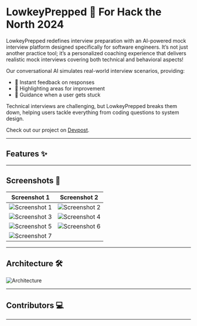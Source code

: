 # LowkeyPrepped 🚀 For Hack the North 2024

LowkeyPrepped redefines interview preparation with an AI-powered mock interview platform designed specifically for software engineers. It’s not just another practice tool; it’s a personalized coaching experience that delivers realistic mock interviews covering both technical and behavioral aspects!

Our conversational AI simulates real-world interview scenarios, providing:
- 💬 Instant feedback on responses
- 🎯 Highlighting areas for improvement
- 🤖 Guidance when a user gets stuck

Technical interviews are challenging, but LowkeyPrepped breaks them down, helping users tackle everything from coding questions to system design.

Check out our project on [Devpost](https://devpost.com/software/lowkeyprepped).

---

## Features ✨
<!-- Add your features here -->

---

## Screenshots 📸

| Screenshot 1 | Screenshot 2 |
|--------------|--------------|
| ![Screenshot 1](images/screenshot-1.png) | ![Screenshot 2](images/screenshot-2.png) |
| ![Screenshot 3](images/screenshot-3.png) | ![Screenshot 4](images/screenshot-4.png) |
| ![Screenshot 5](images/screenshot-5.png) | ![Screenshot 6](images/screenshot-6.png) |
| ![Screenshot 7](images/screenshot-7.png) | |

---

## Architecture 🛠️

![Architecture](images/arch.png)

---

## Contributors 💻
<!-- Add your contributors here -->

---
